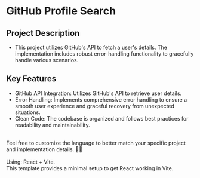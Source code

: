# GitHub Profile Search

## Project Description
- This project utilizes GitHub's API to fetch a user's details. The implementation includes robust error-handling functionality to gracefully handle various scenarios.

## Key Features
- GitHub API Integration: Utilizes GitHub's API to retrieve user details.
- Error Handling: Implements comprehensive error handling to ensure a smooth user experience and graceful recovery from unexpected situations.
- Clean Code: The codebase is organized and follows best practices for readability and maintainability.
<br>
Feel free to customize the language to better match your specific project and implementation details. ✌🏽
</br>
<br>
Using: React + Vite. </br>
This template provides a minimal setup to get React working in Vite.
